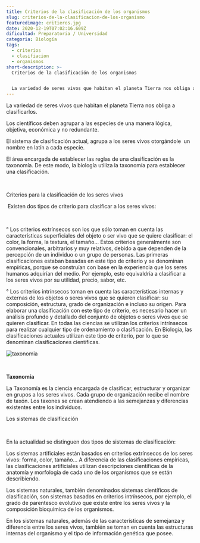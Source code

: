 ```yaml
---
title: Criterios de la clasificación de los organismos
slug: criterios-de-la-clasificacion-de-los-organismo
featuredimage: critieros.jpg
date: 2020-12-19T07:02:16.609Z
dificultad: Preparatoria / Universidad
categoria: Biología
tags:
  - criterios
  - clasifiacion
  - organismos
short-description: >-
  Criterios de la clasificación de los organismos


  La variedad de seres vivos que habitan el planeta Tierra nos obliga a clasificarlos.
---
```

La variedad de seres vivos que habitan el planeta Tierra nos obliga a clasificarlos.

Los científicos deben agrupar a las especies de una manera lógica, objetiva, económica y no redundante.

El sistema de clasificación actual, agrupa a los seres vivos otorgándole  un nombre en latín a cada especie.

El área encargada de establecer las reglas de una clasificación es la taxonomía. De este modo, la biología utiliza la taxonomía para establecer una clasificación.

</br>

Criterios para la clasificación de los seres vivos

 Existen dos tipos de criterio para clasificar a los seres vivos:

</br>

° Los criterios extrínsecos son los que sólo toman en cuenta las características superficiales del objeto o ser vivo que se quiere clasificar: el color, la forma, la textura, el tamaño... Estos criterios generalmente son convencionales, arbitrarios y muy relativos, debido a que dependen de la percepción de un individuo o un grupo de personas. Las primeras clasificaciones estaban basadas en este tipo de criterio y se denominan empíricas, porque se construían con base en la experiencia que los seres humanos adquirían del medio. Por ejemplo, esto equivaldría a clasificar a los seres vivos por su utilidad, precio, sabor, etc.

° Los criterios intrínsecos toman en cuenta las características internas y externas de los objetos o seres vivos que se quieren clasificar: su composición, estructura, grado de organización e incluso su origen. Para elaborar una clasificación con este tipo de criterio, es necesario hacer un análisis profundo y detallado del conjunto de objetos o seres vivos que se quieren clasificar. En todas las ciencias se utilizan los criterios intrínsecos para realizar cualquier tipo de ordenamiento o clasificación. En Biología, las clasificaciones actuales utilizan este tipo de criterio, por lo que se denominan clasificaciones científicas.

![taxonomia](/assets/taxonomia.jpg "taxonomia")

</br>

**Taxonomía**

La Taxonomía es la ciencia encargada de clasificar, estructurar y organizar en grupos a los seres vivos. Cada grupo de organización recibe el nombre de taxón. Los taxones se crean atendiendo a las semejanzas y diferencias existentes entre los individuos.

Los sistemas de clasificación

 

En la actualidad se distinguen dos tipos de sistemas de clasificación:



Los sistemas artificiales están basados en criterios extrínsecos de los seres vivos: forma, color, tamaño... A diferencia de las clasificaciones empíricas, las clasificaciones artificiales utilizan descripciones científicas de la anatomía y morfología de cada uno de los organismos que se están describiendo.

Los sistemas naturales, también denominados sistemas científicos de clasificación, son sistemas basados en criterios intrínsecos, por ejemplo, el grado de parentesco evolutivo que existe entre los seres vivos y la composición bioquímica de los organismos.

En los sistemas naturales, además de las características de semejanza y diferencia entre los seres vivos, también se toman en cuenta las estructuras internas del organismo y el tipo de información genética que posee.